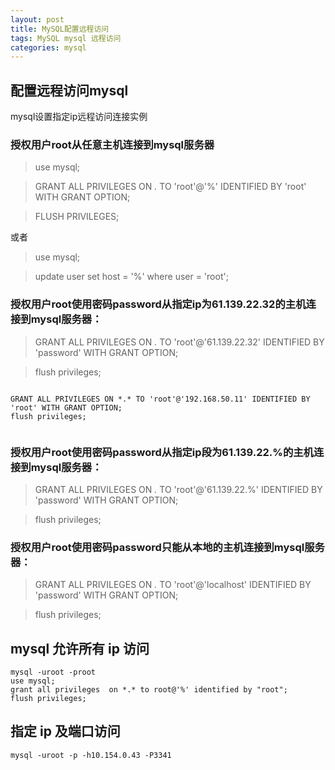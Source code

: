 ```yaml
---
layout: post
title: MySQL配置远程访问
tags: MySQL mysql 远程访问
categories: mysql
---
```


## 配置远程访问mysql
mysql设置指定ip远程访问连接实例

### 授权用户root从任意主机连接到mysql服务器

>use mysql;

>GRANT ALL PRIVILEGES ON *.* TO 'root'@'%' IDENTIFIED BY 'root' WITH GRANT OPTION;


>FLUSH PRIVILEGES;

或者
>use mysql;

>update user set host = '%' where user = 'root';


### 授权用户root使用密码password从指定ip为61.139.22.32的主机连接到mysql服务器：
>GRANT ALL PRIVILEGES ON *.* TO 'root'@'61.139.22.32' IDENTIFIED BY 'password' WITH GRANT OPTION;

>flush privileges;

```

GRANT ALL PRIVILEGES ON *.* TO 'root'@'192.168.50.11' IDENTIFIED BY 'root' WITH GRANT OPTION;
flush privileges;
 
```
### 授权用户root使用密码password从指定ip段为61.139.22.%的主机连接到mysql服务器：
>GRANT ALL PRIVILEGES ON *.* TO 'root'@'61.139.22.%' IDENTIFIED BY 'password' WITH GRANT OPTION;

>flush privileges;

### 授权用户root使用密码password只能从本地的主机连接到mysql服务器：
>GRANT ALL PRIVILEGES ON *.* TO 'root'@'localhost' IDENTIFIED BY 'password' WITH GRANT OPTION;

>flush privileges;




## mysql 允许所有 ip 访问

    mysql -uroot -proot
    use mysql;
    grant all privileges  on *.* to root@'%' identified by "root";
    flush privileges;

## 指定 ip 及端口访问

    mysql -uroot -p -h10.154.0.43 -P3341 
